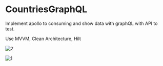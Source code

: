 # CountriesGraphQL

Implement apollo to consuming and show data with graphQL with API to test.

Use MVVM, Clean Architecture, Hilt

![2](https://github.com/DavidMerchan93/CountriesGraphQL/assets/33288144/e25fa1e3-65b7-4490-8a47-12c1e54f3e13)

![1](https://github.com/DavidMerchan93/CountriesGraphQL/assets/33288144/491ee7b8-9324-4752-b211-f92eec69872b)
